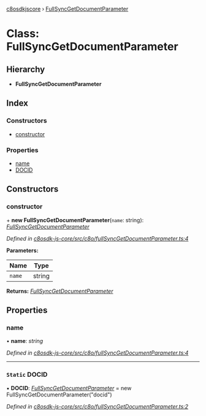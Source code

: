 [c8osdkjscore](../README.md) › [FullSyncGetDocumentParameter](fullsyncgetdocumentparameter.md)

# Class: FullSyncGetDocumentParameter

## Hierarchy

* **FullSyncGetDocumentParameter**

## Index

### Constructors

* [constructor](fullsyncgetdocumentparameter.md#constructor)

### Properties

* [name](fullsyncgetdocumentparameter.md#name)
* [DOCID](fullsyncgetdocumentparameter.md#static-docid)

## Constructors

###  constructor

\+ **new FullSyncGetDocumentParameter**(`name`: string): *[FullSyncGetDocumentParameter](fullsyncgetdocumentparameter.md)*

*Defined in [c8osdk-js-core/src/c8o/fullSyncGetDocumentParameter.ts:4](https://github.com/convertigo/c8osdk-angular/blob/1fc5ad7/src/c8o/fullSyncGetDocumentParameter.ts#L4)*

**Parameters:**

Name | Type |
------ | ------ |
`name` | string |

**Returns:** *[FullSyncGetDocumentParameter](fullsyncgetdocumentparameter.md)*

## Properties

###  name

• **name**: *string*

*Defined in [c8osdk-js-core/src/c8o/fullSyncGetDocumentParameter.ts:4](https://github.com/convertigo/c8osdk-angular/blob/1fc5ad7/src/c8o/fullSyncGetDocumentParameter.ts#L4)*

___

### `Static` DOCID

▪ **DOCID**: *[FullSyncGetDocumentParameter](fullsyncgetdocumentparameter.md)* =  new FullSyncGetDocumentParameter("docid")

*Defined in [c8osdk-js-core/src/c8o/fullSyncGetDocumentParameter.ts:2](https://github.com/convertigo/c8osdk-angular/blob/1fc5ad7/src/c8o/fullSyncGetDocumentParameter.ts#L2)*
